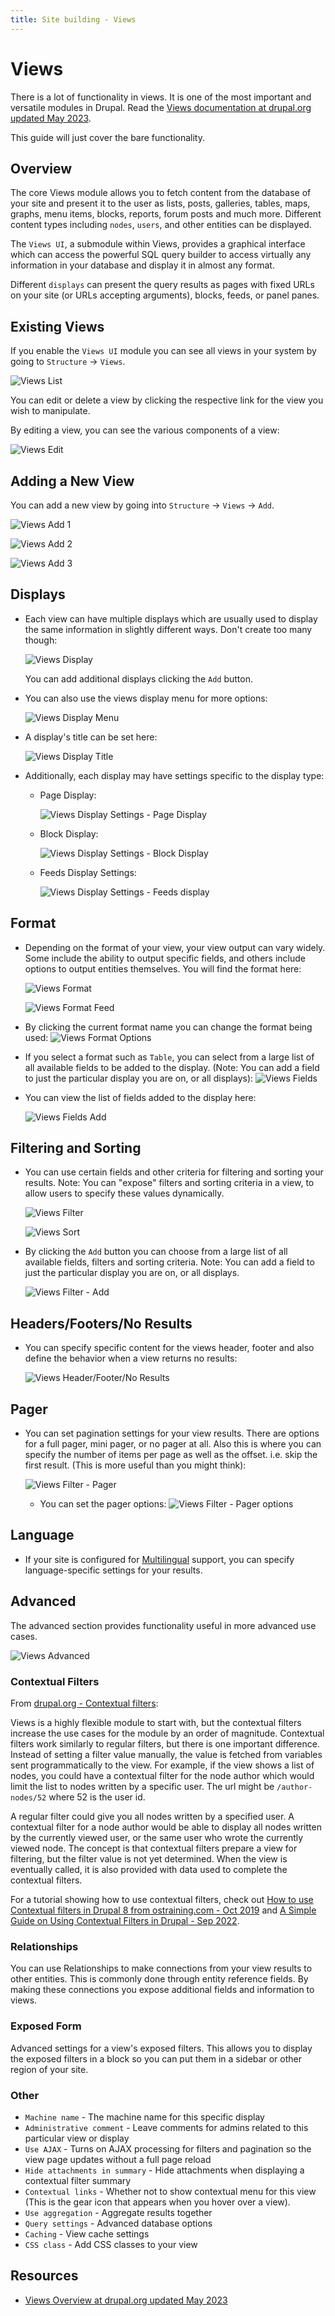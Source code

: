 ```yaml
---
title: Site building - Views
---
```


# Views



There is a lot of functionality in views. It is one of the most important and versatile modules in Drupal. Read the [Views documentation at drupal.org updated May 2023](https://www.drupal.org/docs/8/core/modules/views).

This guide will just cover the bare functionality.

## Overview

The core Views module allows you to fetch content from the database of your site and present it to the user as lists, posts, galleries, tables, maps, graphs, menu items, blocks, reports, forum posts and much more. Different content types including `nodes`, `users`, and other entities can be displayed.

The `Views UI`, a submodule within Views, provides a graphical interface which can access the powerful SQL query builder to access virtually any information in your database and display it in almost any format.

Different `displays` can present the query results as pages with fixed URLs on your site (or URLs accepting arguments), blocks, feeds, or panel panes.


## Existing Views

If you enable the `Views UI` module you can see all views in your system by going to `Structure` -> `Views`.

![Views List](/images/views-list.png)

You can edit or delete a view by clicking the respective link for the view you wish to manipulate.

By editing a view, you can see the various components of a view:

![Views Edit](/images/views-edit.png)

## Adding a New View

You can add a new view by going into `Structure` -> `Views` -> `Add`.

  ![Views Add 1](/images/views-add-1.png)

  ![Views Add 2](/images/views-add-2.png)
 
  ![Views Add 3](/images/views-add-3.png)

## Displays

- Each view can have multiple displays which are usually used to display the same information in slightly different ways.  Don't create too many though:

  ![Views Display](/images/views-edit-display.png)

  You can add additional displays clicking the `Add` button.

- You can also use the views display menu for more options:

  ![Views Display Menu](/images/views-edit-display-menu.png)

- A display's title can be set here:

  ![Views Display Title](/images/views-edit-display-title.png)

- Additionally, each display may have settings specific to the display type:

    - Page Display:

      ![Views Display Settings - Page Display](/images/views-edit-display-settings.png)

    - Block Display:

      ![Views Display Settings - Block Display](/images/views-edit-display-settings-block.png)

  - Feeds Display Settings:

    ![Views Display Settings - Feeds display](/images/views-edit-display-settings-feed.png)


## Format

- Depending on the format of your view, your view output can vary widely. Some include the ability to output specific fields, and others include options to output entities themselves. You will find the format here:

  ![Views Format](/images/views-edit-format.png)

  ![Views Format Feed](/images/views-edit-format2.png)

- By clicking the current format name you can change the format being used:
  ![Views Format Options](/images/views-edit-format-options.png)

- If you select a format such as `Table`, you can select from a large list of all available fields to be added to the display. (Note: You can add a field to just the particular display you are on, or all displays):
  ![Views Fields](/images/views-edit-fields-add.png)

- You can view the list of fields added to the display here:

  ![Views Fields Add](/images/views-edit-fields-list.png "Views Fields Add")


## Filtering and Sorting

- You can use certain fields and other criteria for filtering and sorting your results. Note: You can "expose" filters and sorting criteria in a view, to allow users to specify these values dynamically.

  ![Views Filter](/images/views-edit-filter.png)

  ![Views Sort](/images/views-edit-sort.png)

- By clicking the `Add` button you can choose from a large list of all available fields, filters and sorting criteria. Note: You can add a field to just the particular display you are on, or all displays.

  ![Views Filter - Add](/images/views-edit-filter-add.png)

## Headers/Footers/No Results

- You can specify specific content for the views header, footer and also define the behavior when a view returns no results:

  ![Views Header/Footer/No Results](/images/views-edit-header-footer-no-results.png)

## Pager

- You can set pagination settings for your view results.  There are options for a full pager, mini pager, or no pager at all. Also this is where you can specify the number of items per page as well as the offset. i.e. skip the first result.  (This is more useful than you might think):

  ![Views Filter - Pager](/images/views-edit-pager.png)
  - You can set the pager options:
    ![Views Filter - Pager options](/images/views-edit-pager-options.png)

## Language

- If your site is configured for [Multilingual](/developer/site-building/2.8-multilingual.md) support, you can specify language-specific settings for your results.

## Advanced

The advanced section provides functionality useful in more advanced use cases.

![Views Advanced](/images/views-edit-advanced.png)

### Contextual Filters

From [drupal.org - Contextual filters](https://www.drupal.org/node/1578558):

Views is a highly flexible module to start with, but the contextual filters increase the use cases for the module by an order of magnitude. Contextual filters work similarly to regular filters, but there is one important difference. Instead of setting a filter value manually, the value is fetched from variables sent programmatically to the view. For example, if the view shows a list of nodes, you could have a contextual filter for the node author which would limit the list to nodes written by a specific user.  The url might be `/author-nodes/52` where 52 is the user id.

A regular filter could give you all nodes written by a specified user. A contextual filter for a node author would be able to display all nodes written by the currently viewed user, or the same user who wrote the currently viewed node. The concept is that contextual filters prepare a view for filtering, but the filter value is not yet determined. When the view is eventually called, it is also provided with data used to complete the contextual filters.

For a tutorial showing how to use contextual filters, check out [How to use Contextual filters in Drupal 8 from ostraining.com - Oct 2019](https://ostraining.com/blog/drupal/how-to-use-contextual-filters-in-drupal-8/) and [A Simple Guide on Using Contextual Filters in Drupal - Sep 2022](https://sjinnovation.com/drupal-8-views-add-filter-programmatically).

### Relationships

You can use Relationships to make connections from your view results to other entities. This is commonly done through entity reference fields. By making these connections you expose additional fields and information to views.

### Exposed Form

Advanced settings for a view's exposed filters.  This allows you to display the exposed filters in a block so you can put them in a sidebar or other region of your site.

### Other

- `Machine name` - The machine name for this specific display
- `Administrative comment` - Leave comments for admins related to this particular view or display
- `Use AJAX` - Turns on AJAX processing for filters and pagination so the view page updates without a full page reload
- `Hide attachments in summary` - Hide attachments when displaying a contextual filter summary
- `Contextual links` - Whether not to show contextual menu for this view (This is the gear icon that appears when you hover over a view).
- `Use aggregation` - Aggregate results together
- `Query settings` - Advanced database options
- `Caching` - View cache settings
- `CSS class` - Add CSS classes to your view


## Resources
- [Views Overview at drupal.org updated May 2023](https://www.drupal.org/docs/8/core/modules/views)
